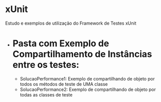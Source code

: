 # xUnit
Estudo e exemplos de utilização do Framework de Testes xUnit

- # Pasta com Exemplo de Compartilhamento de Instâncias entre os testes:
  - SolucaoPerformance1: Exemplo de compartilhando de objeto por todos os métodos de teste de UMA classe
  - SolucaoPerformance2: Exemplo de compartilhando de objeto por todas as classes de teste
